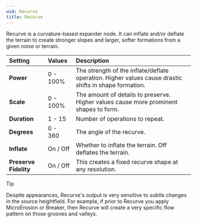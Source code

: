 ```yaml
---
uid: Recurve
title: Recurve
---
```


Recurve is a curvature-based expander node. It can inflate and/or deflate the terrain to create stronger slopes and larger, softer formations from a given noise or terrain.

| Setting               | Values      | Description                                                                                           |
| :-------------------- | :---------- | :---------------------------------------------------------------------------------------------------- |
| **Power**             | 0 - 100% | The strength of the inflate/deflate operation. Higher values cause drastic shifts in shape formation. |
| **Scale**             | 0 - 100% | The amount of details to preserve. Higher values cause more prominent shapes to form.                 |
| **Duration**          | 1 - 15      | Number of operations to repeat.                                                                       |
| **Degrees**           | 0 - 360     | The angle of the recurve.                                                                             |
| **Inflate**           | On / Off    | Whether to inflate the terrain. Off deflates the terrain.                                             |
| **Preserve Fidelity** | On / Off    | This creates a fixed recurve shape at any resolution.                                                 |


> [!TIP] 
> Despite appearances, Recurve's output is very sensitive to subtle changes in the source heightfield. For example, if prior to Recurve you apply MicroErosion or Breaker, then Recurve will create a very specific flow pattern on those grooves and valleys.
